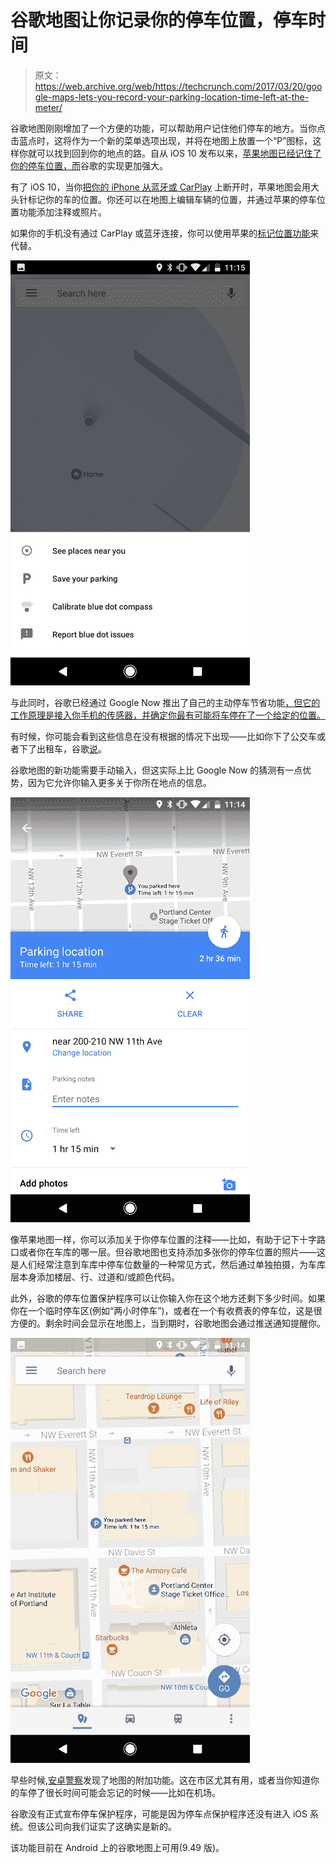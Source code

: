 # 谷歌地图让你记录你的停车位置，停车时间 

> 原文：<https://web.archive.org/web/https://techcrunch.com/2017/03/20/google-maps-lets-you-record-your-parking-location-time-left-at-the-meter/>

谷歌地图刚刚增加了一个方便的功能，可以帮助用户记住他们停车的地方。当你点击蓝点时，这将作为一个新的菜单选项出现，并将在地图上放置一个“P”图标，这样你就可以找到回到你的地点的路。自从 iOS 10 发布以来，[苹果地图已经记住了你的停车位置，而](https://web.archive.org/web/20221006181216/http://appleinsider.com/articles/16/06/14/inside-ios-10-apple-maps-will-remember-where-you-parked-your-car)谷歌的实现更加强大。

有了 iOS 10，当你[把你的 iPhone 从蓝牙或 CarPlay](https://web.archive.org/web/20221006181216/https://support.apple.com/en-us/HT207227) 上断开时，苹果地图会用大头针标记你的车的位置。你还可以在地图上编辑车辆的位置，并通过苹果的停车位置功能添加注释或照片。

如果你的手机没有通过 CarPlay 或蓝牙连接，你可以使用苹果的[标记位置功能](https://web.archive.org/web/20221006181216/https://support.apple.com/kb/PH20138?locale=en_US&viewlocale=en_US)来代替。

![](img/0c9442cccd93924f4eb3648cdc80af48.png)

与此同时，谷歌已经通过 Google Now 推出了自己的主动停车节省功能[，但它的工作原理是接入你手机的传感器，并确定你最有可能将车停在了一个给定的位置。](https://web.archive.org/web/20221006181216/http://www.theverge.com/2014/5/1/5671238/google-now-remembers-where-you-parked-car)

有时候，你可能会看到这些信息在没有根据的情况下出现——比如你下了公交车或者下了出租车，谷歌[说](https://web.archive.org/web/20221006181216/https://support.google.com/websearch/answer/6015842)。

谷歌地图的新功能需要手动输入，但这实际上比 Google Now 的猜测有一点优势，因为它允许你输入更多关于你所在地点的信息。

![](img/1f5d9f95d041210c6914b670875c5a44.png)

像苹果地图一样，你可以添加关于你停车位置的注释——比如，有助于记下十字路口或者你在车库的哪一层。但谷歌地图也支持添加多张你的停车位置的照片——这是人们经常注意到车库中停车位数量的一种常见方式，然后通过单独拍摄，为车库层本身添加楼层、行、过道和/或颜色代码。

此外，谷歌的停车位置保护程序可以让你输入你在这个地方还剩下多少时间。如果你在一个临时停车区(例如“两小时停车”)，或者在一个有收费表的停车位，这是很方便的。剩余时间会显示在地图上，当到期时，谷歌地图会通过推送通知提醒你。

![](img/737f74cdb1ae2ec8b6d366066957734d.png)

早些时候,[安卓警察](https://web.archive.org/web/20221006181216/http://www.androidpolice.com/2017/03/18/google-maps-v9-49-beta-adds-a-manual-parking-location-tracker-weather-indicator-for-mass-transit-navigation-and-more-apk-download-teardown/)发现了地图的附加功能。这在市区尤其有用，或者当你知道你的车停了很长时间可能会忘记的时候——比如在机场。

谷歌没有正式宣布停车保护程序，可能是因为停车点保护程序还没有进入 iOS 系统。但该公司向我们证实了这确实是新的。

该功能目前在 Android 上的谷歌地图上可用(9.49 版)。